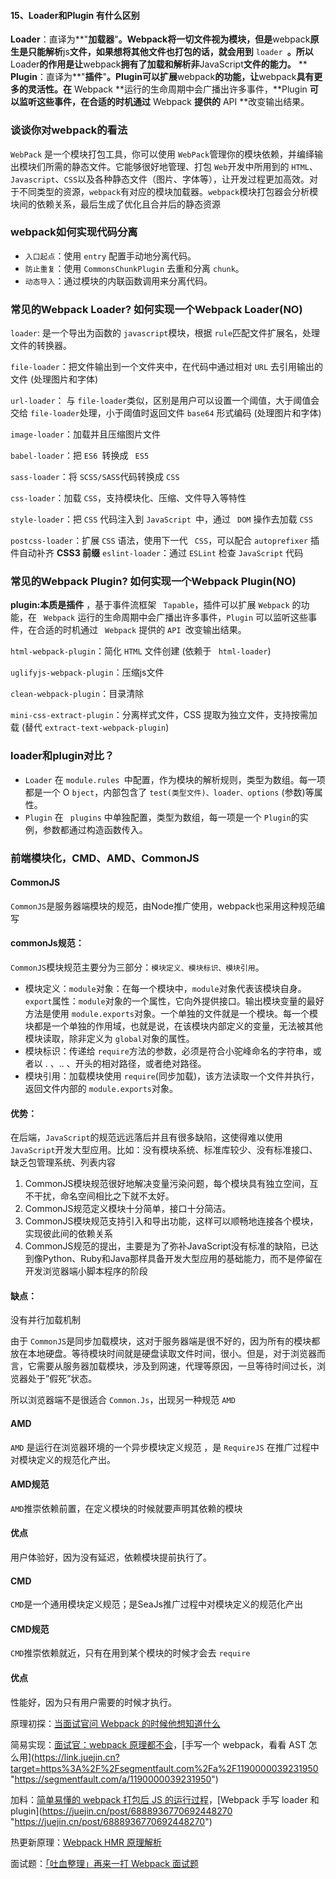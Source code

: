 #### 15、Loader和Plugin 有什么区别

**Loader**：直译为**"**加载器**"**。**Webpack**将一切文件视为模块，但是**webpack**原生是只能解析**js**文件，如果想将其他文件也打包的话，就会用到** `loader `**。所以**Loader**的作用是让**webpack**拥有了加载和解析非**JavaScript**文件的能力。** **  **Plugin**：直译为**"**插件**"**。**Plugin**可以扩展**webpack**的功能，让**webpack**具有更多的灵活性。在** Webpack **运行的生命周期中会广播出许多事件，**Plugin **可以监听这些事件，在合适的时机通过** Webpack **提供的** API **改变输出结果。

### 谈谈你对webpack的看法

`WebPack` 是一个模块打包工具，你可以使用 `WebPack`管理你的模块依赖，并编绎输出模块们所需的静态文件。它能够很好地管理、打包 `Web`开发中所用到的 `HTML`、`Javascript`、`CSS`以及各种静态文件（图片、字体等），让开发过程更加高效。对于不同类型的资源，`webpack`有对应的模块加载器。`webpack`模块打包器会分析模块间的依赖关系，最后生成了优化且合并后的静态资源


### webpack如何实现代码分离

* `入口起点`：使用 `entry` 配置手动地分离代码。
* `防止重复`：使用 `CommonsChunkPlugin` 去重和分离 `chunk`。
* `动态导入`：通过模块的内联函数调用来分离代码。

### 常见的Webpack Loader? 如何实现一个Webpack Loader(NO)

`loader`: 是一个导出为函数的 `javascript`模块，根据 `rule`匹配文件扩展名，处理文件的转换器。

`file-loader`：把文件输出到一个文件夹中，在代码中通过相对 `URL` 去引用输出的文件 (处理图片和字体)

`url-loader`： 与 `file-loader`类似，区别是用户可以设置一个阈值，大于阈值会交给 `file-loader`处理，小于阈值时返回文件 `base64` 形式编码 (处理图片和字体)

`image-loader`：加载并且压缩图片文件

`babel-loader`：把 `ES6 `转换成 ` ES5`

`sass-loader`：将 `SCSS/SASS`代码转换成 `CSS`

`css-loader`：加载 `CSS`，支持模块化、压缩、文件导入等特性

`style-loader`：把 `CSS` 代码注入到 `JavaScript `中，通过 ` DOM` 操作去加载 `CSS`

`postcss-loader`：扩展 `CSS` 语法，使用下一代 ` CSS`，可以配合 `autoprefixer` 插件自动补齐 **CSS3 前缀**
`eslint-loader`：通过 `ESLint` 检查 `JavaScript` 代码

### 常见的Webpack Plugin? 如何实现一个Webpack Plugin(NO)

 **plugin:本质是插件** ，基于事件流框架 ` Tapable`，插件可以扩展 `Webpack` 的功能，在 ` Webpack` 运行的生命周期中会广播出许多事件，`Plugin` 可以监听这些事件，在合适的时机通过 ` Webpack` 提供的 `API `改变输出结果。

`html-webpack-plugin`：简化 `HTML` 文件创建 (依赖于 ` html-loader`)

`uglifyjs-webpack-plugin`：压缩js文件

`clean-webpack-plugin`：目录清除

`mini-css-extract-plugin`：分离样式文件，CSS 提取为独立文件，支持按需加载 (替代 `extract-text-webpack-plugin`)

### loader和plugin对比？

* `Loader` 在 `module.rules `中配置，作为模块的解析规则，类型为数组。每一项都是一个 O `bject`，内部包含了 `test(类型文件)、loader、options` (参数)等属性。
* `Plugin` 在 ` plugins` 中单独配置，类型为数组，每一项是一个 `Plugin`的实例，参数都通过构造函数传入。

### 前端模块化，CMD、AMD、CommonJS

#### CommonJS

`CommonJS`是服务器端模块的规范，由Node推广使用，webpack也采用这种规范编写

#### commonJs规范：

`CommonJS`模块规范主要分为三部分：`模块定义、模块标识、模块引用`。

* 模块定义：`module`对象：在每一个模块中，`module`对象代表该模块自身。 `export`属性：`module`对象的一个属性，它向外提供接口。输出模块变量的最好方法是使用 `module.exports`对象。一个单独的文件就是一个模块。每一个模块都是一个单独的作用域，也就是说，在该模块内部定义的变量，无法被其他模块读取，除非定义为 `global`对象的属性。
* 模块标识：传递给 `require`方法的参数，必须是符合小驼峰命名的字符串，或者以 . 、.. 、开头的相对路径，或者绝对路径。
* 模块引用：加载模块使用 `require`(同步加载)，该方法读取一个文件并执行，返回文件内部的 `module.exports`对象。

#### 优势：

在后端，`JavaScript`的规范远远落后并且有很多缺陷，这使得难以使用 `JavaScript`开发大型应用。比如：没有模块系统、标准库较少、没有标准接口、缺乏包管理系统、列表内容

1. CommonJS模块规范很好地解决变量污染问题，每个模块具有独立空间，互不干扰，命名空间相比之下就不太好。
2. CommonJS规范定义模块十分简单，接口十分简洁。
3. CommonJS模块规范支持引入和导出功能，这样可以顺畅地连接各个模块，实现彼此间的依赖关系
4. CommonJS规范的提出，主要是为了弥补JavaScript没有标准的缺陷，已达到像Python、Ruby和Java那样具备开发大型应用的基础能力，而不是停留在开发浏览器端小脚本程序的阶段

#### 缺点：

没有并行加载机制

由于 `CommonJS`是同步加载模块，这对于服务器端是很不好的，因为所有的模块都放在本地硬盘。等待模块时间就是硬盘读取文件时间，很小。但是，对于浏览器而言，它需要从服务器加载模块，涉及到网速，代理等原因，一旦等待时间过长，浏览器处于”假死”状态。

所以浏览器端不是很适合 `Common.Js`，出现另一种规范 `AMD`

#### AMD

`AMD` 是运行在浏览器环境的一个异步模块定义规范 ，是 `RequireJS` 在推广过程中对模块定义的规范化产出。

#### AMD规范

`AMD`推崇依赖前置，在定义模块的时候就要声明其依赖的模块

#### 优点

用户体验好，因为没有延迟，依赖模块提前执行了。

#### CMD

`CMD`是一个通用模块定义规范；是SeaJs推广过程中对模块定义的规范化产出

#### CMD规范

`CMD`推崇依赖就近，只有在用到某个模块的时候才会去 `require`

#### 优点

性能好，因为只有用户需要的时候才执行。


原理初探：[当面试官问 Webpack 的时候他想知道什么](https://juejin.cn/post/6943468761575849992 "https://juejin.cn/post/6943468761575849992")

简易实现：[面试官：webpack 原理都不会](https://link.juejin.cn?target=https%3A%2F%2Fgithub.com%2FCosen95%2Fblog%2Fissues%2F48 "https://github.com/Cosen95/blog/issues/48")，[手写一个 webpack，看看 AST 怎么用](https://link.juejin.cn?target=https%3A%2F%2Fsegmentfault.com%2Fa%2F1190000039231950 "https://segmentfault.com/a/1190000039231950")

加料：[简单易懂的 webpack 打包后 JS 的运行过程](https://juejin.cn/post/6844903520378814471 "https://juejin.cn/post/6844903520378814471")，[Webpack 手写 loader 和 plugin](https://juejin.cn/post/6888936770692448270 "https://juejin.cn/post/6888936770692448270")

热更新原理：[Webpack HMR 原理解析](https://link.juejin.cn?target=https%3A%2F%2Fzhuanlan.zhihu.com%2Fp%2F30669007 "https://zhuanlan.zhihu.com/p/30669007")

面试题：[「吐血整理」再来一打 Webpack 面试题](https://juejin.cn/post/6844904094281236487 "https://juejin.cn/post/6844904094281236487")
